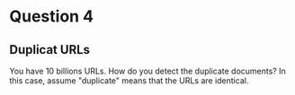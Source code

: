 # Question 4
## Duplicat URLs
You have 10 billions URLs. How do you detect the duplicate documents? In this case, assume "duplicate" means that the URLs are identical.
